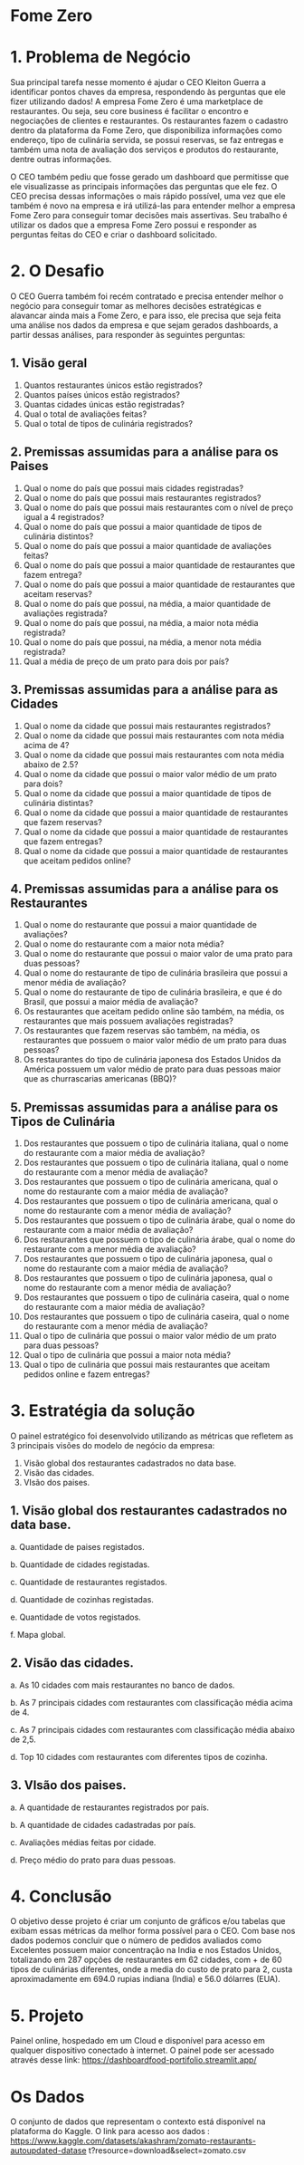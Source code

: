 # Fome Zero

# 1. Problema de Negócio

  Sua principal tarefa nesse momento é ajudar o CEO Kleiton Guerra
a identificar pontos chaves da empresa, respondendo às perguntas que ele fizer
utilizando dados!
A empresa Fome Zero é uma marketplace de restaurantes. Ou seja, seu core
business é facilitar o encontro e negociações de clientes e restaurantes. Os
restaurantes fazem o cadastro dentro da plataforma da Fome Zero, que disponibiliza
informações como endereço, tipo de culinária servida, se possui reservas, se faz
entregas e também uma nota de avaliação dos serviços e produtos do restaurante,
dentre outras informações.

  O CEO também pediu que fosse gerado um dashboard que permitisse que ele
visualizasse as principais informações das perguntas que ele fez. O CEO precisa
dessas informações o mais rápido possível, uma vez que ele também é novo na
empresa e irá utilizá-las para entender melhor a empresa Fome Zero para conseguir
tomar decisões mais assertivas.
Seu trabalho é utilizar os dados que a empresa Fome Zero possui e responder as
perguntas feitas do CEO e criar o dashboard solicitado.

# 2. O Desafio

O CEO Guerra também foi recém contratado e precisa entender melhor o negócio
para conseguir tomar as melhores decisões estratégicas e alavancar ainda mais a
Fome Zero, e para isso, ele precisa que seja feita uma análise nos dados da
empresa e que sejam gerados dashboards, a partir dessas análises, para responder
às seguintes perguntas:

## 1. Visão geral

  1. Quantos restaurantes únicos estão registrados?
  2. Quantos países únicos estão registrados?
  3. Quantas cidades únicas estão registradas?
  4. Qual o total de avaliações feitas?
  5. Qual o total de tipos de culinária registrados?


## 2. Premissas assumidas para a análise para os Paises

  1. Qual o nome do país que possui mais cidades registradas?
  2. Qual o nome do país que possui mais restaurantes registrados?
  3. Qual o nome do país que possui mais restaurantes com o nível de preço igual a 4 registrados?
  4. Qual o nome do país que possui a maior quantidade de tipos de culinária distintos?
  5. Qual o nome do país que possui a maior quantidade de avaliações feitas?
  6. Qual o nome do país que possui a maior quantidade de restaurantes que fazem entrega?
  7. Qual o nome do país que possui a maior quantidade de restaurantes que aceitam
  reservas?
  8. Qual o nome do país que possui, na média, a maior quantidade de avaliações
  registrada?
  9. Qual o nome do país que possui, na média, a maior nota média registrada?
  10. Qual o nome do país que possui, na média, a menor nota média registrada?
  11. Qual a média de preço de um prato para dois por país?

## 3. Premissas assumidas para a análise para as Cidades

  1. Qual o nome da cidade que possui mais restaurantes registrados?
  2. Qual o nome da cidade que possui mais restaurantes com nota média acima de 4?
  3. Qual o nome da cidade que possui mais restaurantes com nota média abaixo de 2.5?
  4. Qual o nome da cidade que possui o maior valor médio de um prato para dois?
  5. Qual o nome da cidade que possui a maior quantidade de tipos de culinária
  distintas?
  6. Qual o nome da cidade que possui a maior quantidade de restaurantes que fazem
  reservas?
  7. Qual o nome da cidade que possui a maior quantidade de restaurantes que fazem
  entregas?
  8. Qual o nome da cidade que possui a maior quantidade de restaurantes que
  aceitam pedidos online?

## 4. Premissas assumidas para a análise para os Restaurantes

  1. Qual o nome do restaurante que possui a maior quantidade de avaliações?
  2. Qual o nome do restaurante com a maior nota média?
  3. Qual o nome do restaurante que possui o maior valor de uma prato para duas pessoas?
  4. Qual o nome do restaurante de tipo de culinária brasileira que possui a menor média de avaliação?
  5. Qual o nome do restaurante de tipo de culinária brasileira, e que é do Brasil, que possui a maior média de avaliação?
  6. Os restaurantes que aceitam pedido online são também, na média, os restaurantes que mais possuem avaliações registradas?
  7. Os restaurantes que fazem reservas são também, na média, os restaurantes que possuem o maior valor médio de um prato para duas pessoas?
  8. Os restaurantes do tipo de culinária japonesa dos Estados Unidos da América
  possuem um valor médio de prato para duas pessoas maior que as churrascarias
  americanas (BBQ)?

## 5. Premissas assumidas para a análise para os Tipos de Culinária

  1. Dos restaurantes que possuem o tipo de culinária italiana, qual o nome do restaurante com a maior média de avaliação?
  2. Dos restaurantes que possuem o tipo de culinária italiana, qual o nome do restaurante com a menor média de avaliação?
  3. Dos restaurantes que possuem o tipo de culinária americana, qual o nome do restaurante com a maior média de avaliação?
  4. Dos restaurantes que possuem o tipo de culinária americana, qual o nome do restaurante com a menor média de avaliação?
  5. Dos restaurantes que possuem o tipo de culinária árabe, qual o nome do restaurante com a maior média de avaliação?
  6. Dos restaurantes que possuem o tipo de culinária árabe, qual o nome do restaurante com a menor média de avaliação?
  7. Dos restaurantes que possuem o tipo de culinária japonesa, qual o nome do restaurante com a maior média de avaliação?
  8. Dos restaurantes que possuem o tipo de culinária japonesa, qual o nome do restaurante com a menor média de avaliação?
  9. Dos restaurantes que possuem o tipo de culinária caseira, qual o nome do restaurante com a maior média de avaliação?
  10. Dos restaurantes que possuem o tipo de culinária caseira, qual o nome do restaurante com a menor média de avaliação?
  11. Qual o tipo de culinária que possui o maior valor médio de um prato para duas pessoas?
  12. Qual o tipo de culinária que possui a maior nota média?
  13. Qual o tipo de culinária que possui mais restaurantes que aceitam pedidos
  online e fazem entregas?

# 3. Estratégia da solução

O painel estratégico foi desenvolvido utilizando as métricas que refletem
as 3 principais visões do modelo de negócio da empresa:

  1. Visão global dos restaurantes cadastrados no data base.
  2. Visão das cidades.
  3. VIsão dos paises.

## 1. Visão global dos restaurantes cadastrados no data base.

  a. Quantidade de paises registados.
  
  b. Quantidade de cidades registadas.
  
  c. Quantidade de restaurantes registados.
  
  d. Quantidade de cozinhas registadas.
  
  e. Quantidade de votos registados.
  
  f. Mapa global.

## 2. Visão das cidades.

  a. As 10 cidades com mais restaurantes no banco de dados.
  
  b. As 7 principais cidades com restaurantes com classificação média acima de 4.
  
  c. As 7 principais cidades com restaurantes com classificação média abaixo de 2,5.
  
  d. Top 10 cidades com restaurantes com diferentes tipos de cozinha.
  
## 3. VIsão dos paises.

  a. A quantidade de restaurantes registrados por país.
  
  b. A quantidade de cidades cadastradas por país.
  
  c. Avaliações médias feitas por cidade.
  
  d. Preço médio do prato para duas pessoas.

  
# 4. Conclusão

  O objetivo desse projeto é criar um conjunto de gráficos e/ou tabelas que exibam essas métricas da melhor forma possível para o CEO.
  Com base nos dados podemos concluir que o número de pedidos avaliados como Excelentes possuem maior concentração na India e nos Estados Unidos, totalizando em 287 opções de restaurantes em 62 cidades, com + de 60 tipos de culinárias diferentes, onde a media do custo de prato para 2, custa aproximadamente em 694.0 rupias indiana (India) e 56.0 dólarres (EUA).

# 5. Projeto

  Painel online, hospedado em um Cloud e disponível para acesso em qualquer dispositivo conectado à internet.
O painel pode ser acessado através desse link: https://dashboardfood-portifolio.streamlit.app/

# Os Dados

O conjunto de dados que representam o contexto está disponível na plataforma do
Kaggle. O link para acesso aos dados :
https://www.kaggle.com/datasets/akashram/zomato-restaurants-autoupdated-datase
t?resource=download&select=zomato.csv
